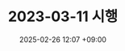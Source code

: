 ---
layout: post
title: 2023-03-11 시행
date: 2025-02-26 12:07 +09:00
categories: [Linux, advanced]
tags: [linux]     
---